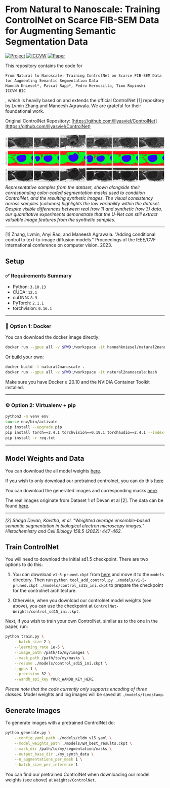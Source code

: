 # From Natural to Nanoscale: Training ControlNet on Scarce FIB-SEM Data for Augmenting Semantic Segmentation Data
[![Project](https://img.shields.io/badge/Project-Webpage-blue.svg)](https://viscom.uni-ulm.de/publications/from-natural-to-nanoscale-training-controlnet-on-scarce-fib-sem-data-for-augmenting-semantic-segmentation-data/)
[![ICCVW](https://img.shields.io/badge/ICCVW-2025-green.svg)]()
[![Paper](https://img.shields.io/badge/Paper-PDF-red.svg)](source/paper.pdf)

This repository contains the code for 

```
From Natural to Nanoscale: Training ControlNet on Scarce FIB-SEM Data for Augmenting Semantic Segmentation Data
Hannah Kniesel*, Pascal Rapp*, Pedro Hermosilla, Timo Ropinski
ICCVW BIC
```
, which is heavily based on and extends the official ControlNet [1] repository by Lvmin Zhang and Maneesh Agrawala. We are grateful for their foundational work.

Original ControlNet Repository: [https://github.com/lllyasviel/ControlNet](https://github.com/lllyasviel/ControlNet)


![Teaser](source/image.png)
*Representative samples from the dataset, shown alongside their corresponding color-coded segmentation masks used to condition
ControlNet, and the resulting synthetic images. The visual consistency across samples (columns) highlights the low variability within the
dataset. Despite visible differences between real (row 1) and synthetic (row 3) data, our quantitative experiments demonstrate that the
U-Net can still extract valuable image features from the synthetic samples.*

---
[1] Zhang, Lvmin, Anyi Rao, and Maneesh Agrawala. "Adding conditional control to text-to-image diffusion models." Proceedings of the IEEE/CVF international conference on computer vision. 2023.

## Setup
### ✅ Requirements Summary

- Python: `3.10.13`
- CUDA: `12.1`
- cuDNN: `8.9`
- PyTorch: `2.1.1`
- torchvision: `0.16.1`

---

### 🔧 Option 1: Docker
You can download the docker image directly:
```bash
docker run --gpus all -v $PWD:/workspace -it hannahkniesel/natural2nanoscale:latest bash
```

Or build your own: 
```bash
docker build -t natural2nanoscale .
docker run --gpus all -v $PWD:/workspace -it natural2nanoscale:bash
```

Make sure you have Docker ≥ 20.10 and the NVIDIA Container Toolkit installed.

---

### ⚙️ Option 2: Virtualenv + pip

```bash
python3 -m venv env
source env/bin/activate
pip install --upgrade pip
pip install torch==2.4.1 torchvision==0.19.1 torchaudio==2.4.1 --index-url https://download.pytorch.org/whl/cu124
pip install -r req.txt
```

---

## Model Weights and Data
You can download the all model weights [here](https://viscom.datasets.uni-ulm.de/Natural2Nanoscale/Weights.zip).

If you wish to only download our pretrained controlnet, you can do this [here](https://viscom.datasets.uni-ulm.de/Natural2Nanoscale/ControlNet-Weights.zip)

You can download the generated images and corresponding masks [here](https://viscom.datasets.uni-ulm.de/Natural2Nanoscale/Generated.zip).

The real images originate from Dataset 1 of Devan et al [2]. The data can be found [here](https://data.mendeley.com/datasets/9rdmnn2x4x/1).

---
*[2] Shaga Devan, Kavitha, et al. "Weighted average ensemble-based semantic segmentation in biological electron microscopy images." Histochemistry and Cell Biology 158.5 (2022): 447-462.*

## Train ControlNet
You will need to download the initial sd1.5 checkpoint. There are two options to do this:
1.  You can download `v1-5-pruned.ckpt` from [here](https://huggingface.co/stable-diffusion-v1-5/stable-diffusion-v1-5/tree/main) and move it to the `models` directory. Then run `python tool_add_control.py ./models/v1-5-pruned.ckpt ./models/control_sd15_ini.ckpt` to prepare the checkpoint for the controlnet architecture.

2. Otherwise, when you download our controlnet model weights (see above), you can use the checkpoint at `ControlNet-Weights/control_sd15_ini.ckpt`.

Next, if you wish to train your own ControlNet, similar as to the one in the paper, run: 
```bash
python train.py \
    --batch_size 2 \
    --learning_rate 1e-5 \
    --image_path /path/to/my/images \
    --mask_path /path/to/my/masks \
    --resume ./models/control_sd15_ini.ckpt \
    --gpus 1 \
    --precision 32 \
    --wandb_api_key YOUR_WANDB_KEY_HERE
```

*Please note that the code currently only supports encoding of three classes.*
Model weights and log images will be saved at `./models/timestamp`. 

## Generate Images
To generate images with a pretrained ControlNet do: 
```bash
python generate.py \
    --config_yaml_path ./models/cldm_v15.yaml \
    --model_weights_path ./models/EM_best_results.ckpt \
    --mask_dir /path/to/my/segmentation/masks \
    --output_base_dir ./my_synth_data \
    --n_augmentations_per_mask 1 \
    --batch_size_per_inference 1 
```
You can find our pretrained ControlNet when downloading our model weights (see above) at `Weights/ControlNet`. 





